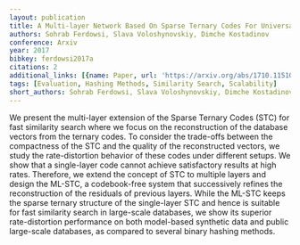 ```yaml
---
layout: publication
title: A Multi-layer Network Based On Sparse Ternary Codes For Universal Vector Compression
authors: Sohrab Ferdowsi, Slava Voloshynovskiy, Dimche Kostadinov
conference: Arxiv
year: 2017
bibkey: ferdowsi2017a
citations: 2
additional_links: [{name: Paper, url: 'https://arxiv.org/abs/1710.11510'}]
tags: [Evaluation, Hashing Methods, Similarity Search, Scalability]
short_authors: Sohrab Ferdowsi, Slava Voloshynovskiy, Dimche Kostadinov
---
```

We present the multi-layer extension of the Sparse Ternary Codes (STC) for
fast similarity search where we focus on the reconstruction of the database
vectors from the ternary codes. To consider the trade-offs between the
compactness of the STC and the quality of the reconstructed vectors, we study
the rate-distortion behavior of these codes under different setups. We show
that a single-layer code cannot achieve satisfactory results at high rates.
Therefore, we extend the concept of STC to multiple layers and design the
ML-STC, a codebook-free system that successively refines the reconstruction of
the residuals of previous layers. While the ML-STC keeps the sparse ternary
structure of the single-layer STC and hence is suitable for fast similarity
search in large-scale databases, we show its superior rate-distortion
performance on both model-based synthetic data and public large-scale
databases, as compared to several binary hashing methods.